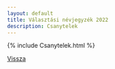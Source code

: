 ```yaml
---
layout: default
title: Választási névjegyzék 2022
description: Csanytelek
---
```


{% include Csanytelek.html %}

[Vissza](./)